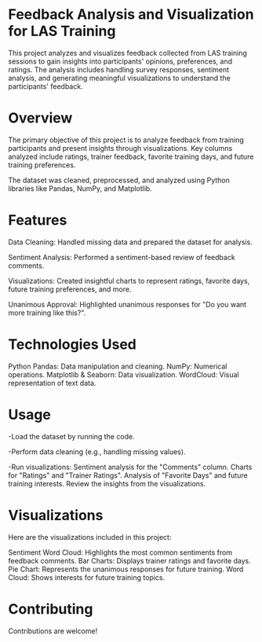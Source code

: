 # Feedback Analysis and Visualization for LAS Training

This project analyzes and visualizes feedback collected from LAS training sessions to gain insights into participants' opinions, preferences, and ratings. The analysis includes handling survey responses, sentiment analysis, and generating meaningful visualizations to understand the participants' feedback.

# Overview

The primary objective of this project is to analyze feedback from training participants and present insights through visualizations. Key columns analyzed include ratings, trainer feedback, favorite training days, and future training preferences.

The dataset was cleaned, preprocessed, and analyzed using Python libraries like Pandas, NumPy, and Matplotlib.

# Features

Data Cleaning: Handled missing data and prepared the dataset for analysis.

Sentiment Analysis: Performed a sentiment-based review of feedback comments.

Visualizations: Created insightful charts to represent ratings, favorite days, future training preferences, and more.

Unanimous Approval: Highlighted unanimous responses for "Do you want more training like this?".

# Technologies Used

Python
Pandas: Data manipulation and cleaning.
NumPy: Numerical operations.
Matplotlib & Seaborn: Data visualization.
WordCloud: Visual representation of text data.

# Usage

-Load the dataset by running the code.

-Perform data cleaning (e.g., handling missing values).

-Run visualizations:
Sentiment analysis for the "Comments" column.
Charts for "Ratings" and "Trainer Ratings".
Analysis of "Favorite Days" and future training interests.
Review the insights from the visualizations.

# Visualizations

Here are the visualizations included in this project:

Sentiment Word Cloud: Highlights the most common sentiments from feedback comments.
Bar Charts: Displays trainer ratings and favorite days.
Pie Chart: Represents the unanimous responses for future training.
Word Cloud: Shows interests for future training topics.

# Contributing

Contributions are welcome!

